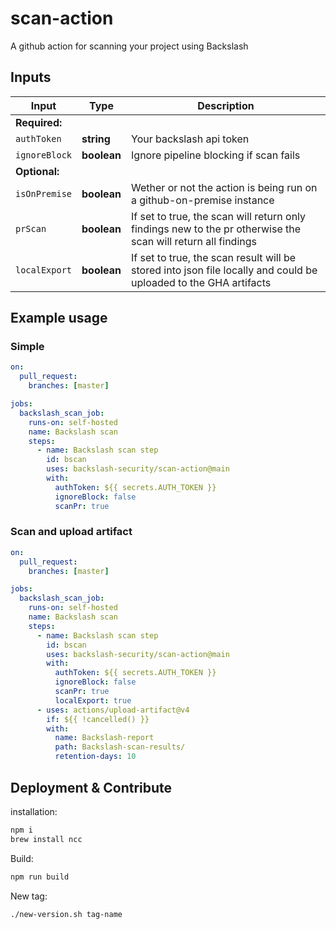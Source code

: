 # scan-action
A github action for scanning your project using Backslash

## Inputs

Input | Type | Description
--- | --- | ---
**Required:** |  |
`authToken` | **string** | Your backslash api token
`ignoreBlock` | **boolean** | Ignore pipeline blocking if scan fails
**Optional:** |  |
`isOnPremise` | **boolean** | Wether or not the action is being run on a github-on-premise instance
`prScan` | **boolean** | If set to true, the scan will return only findings new to the pr otherwise the scan will return all findings
`localExport` | **boolean** | If set to true, the scan result will be stored into json file locally and could be uploaded to the GHA artifacts

## Example usage

### Simple
```yaml
on:
  pull_request:
    branches: [master]

jobs:
  backslash_scan_job:
    runs-on: self-hosted
    name: Backslash scan
    steps:
      - name: Backslash scan step
        id: bscan
        uses: backslash-security/scan-action@main
        with:
          authToken: ${{ secrets.AUTH_TOKEN }}
          ignoreBlock: false
          scanPr: true
```

### Scan and upload artifact
```yaml
on:
  pull_request:
    branches: [master]

jobs:
  backslash_scan_job:
    runs-on: self-hosted
    name: Backslash scan
    steps:
      - name: Backslash scan step
        id: bscan
        uses: backslash-security/scan-action@main
        with:
          authToken: ${{ secrets.AUTH_TOKEN }}
          ignoreBlock: false
          scanPr: true
          localExport: true
      - uses: actions/upload-artifact@v4
        if: ${{ !cancelled() }}
        with:
          name: Backslash-report
          path: Backslash-scan-results/
          retention-days: 10
```



## Deployment & Contribute
installation:
```bash
npm i
brew install ncc
```

Build:
```bash
npm run build
```

New tag:
```bash
./new-version.sh tag-name
```
